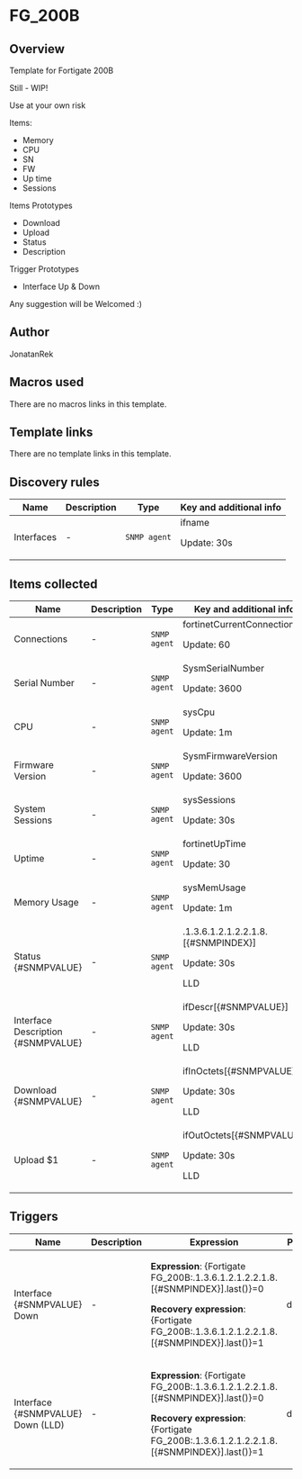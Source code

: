 # FG_200B

## Overview

 Template for Fortigate 200B


 


Still - WIP!


Use at your own risk


 


Items:


* Memory
* CPU
* SN
* FW
* Up time
* Sessions


Items Prototypes


* Download
* Upload
* Status
* Description


Trigger Prototypes


* Interface Up & Down


 


Any suggestion will be Welcomed :)


 


 


 


 



## Author

JonatanRek

## Macros used

There are no macros links in this template.

## Template links

There are no template links in this template.

## Discovery rules

|Name|Description|Type|Key and additional info|
|----|-----------|----|----|
|Interfaces|<p>-</p>|`SNMP agent`|ifname<p>Update: 30s</p>|
## Items collected

|Name|Description|Type|Key and additional info|
|----|-----------|----|----|
|Connections|<p>-</p>|`SNMP agent`|fortinetCurrentConnections<p>Update: 60</p>|
|Serial Number|<p>-</p>|`SNMP agent`|SysmSerialNumber<p>Update: 3600</p>|
|CPU|<p>-</p>|`SNMP agent`|sysCpu<p>Update: 1m</p>|
|Firmware Version|<p>-</p>|`SNMP agent`|SysmFirmwareVersion<p>Update: 3600</p>|
|System Sessions|<p>-</p>|`SNMP agent`|sysSessions<p>Update: 30s</p>|
|Uptime|<p>-</p>|`SNMP agent`|fortinetUpTime<p>Update: 30</p>|
|Memory Usage|<p>-</p>|`SNMP agent`|sysMemUsage<p>Update: 1m</p>|
|Status {#SNMPVALUE}|<p>-</p>|`SNMP agent`|.1.3.6.1.2.1.2.2.1.8.[{#SNMPINDEX}]<p>Update: 30s</p><p>LLD</p>|
|Interface Description {#SNMPVALUE}|<p>-</p>|`SNMP agent`|ifDescr[{#SNMPVALUE}]<p>Update: 30s</p><p>LLD</p>|
|Download {#SNMPVALUE}|<p>-</p>|`SNMP agent`|ifInOctets[{#SNMPVALUE}]<p>Update: 30s</p><p>LLD</p>|
|Upload $1|<p>-</p>|`SNMP agent`|ifOutOctets[{#SNMPVALUE}]<p>Update: 30s</p><p>LLD</p>|
## Triggers

|Name|Description|Expression|Priority|
|----|-----------|----------|--------|
|Interface {#SNMPVALUE} Down|<p>-</p>|<p>**Expression**: {Fortigate FG_200B:.1.3.6.1.2.1.2.2.1.8.[{#SNMPINDEX}].last()}=0</p><p>**Recovery expression**: {Fortigate FG_200B:.1.3.6.1.2.1.2.2.1.8.[{#SNMPINDEX}].last()}=1</p>|disaster|
|Interface {#SNMPVALUE} Down (LLD)|<p>-</p>|<p>**Expression**: {Fortigate FG_200B:.1.3.6.1.2.1.2.2.1.8.[{#SNMPINDEX}].last()}=0</p><p>**Recovery expression**: {Fortigate FG_200B:.1.3.6.1.2.1.2.2.1.8.[{#SNMPINDEX}].last()}=1</p>|disaster|
